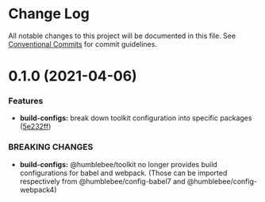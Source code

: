 # Change Log

All notable changes to this project will be documented in this file.
See [Conventional Commits](https://conventionalcommits.org) for commit guidelines.

# 0.1.0 (2021-04-06)


### Features

* **build-configs:** break down toolkit configuration into specific packages ([5e232ff](https://github.com/wearehumblebee/honeycomb/commit/5e232ffbbb6870d6ac8ebbda9cd5659692aa5065))


### BREAKING CHANGES

* **build-configs:** @humblebee/toolkit no longer provides build configurations for babel and webpack.
(Those can be imported respectively from @humblebee/config-babel7 and @humblebee/config-webpack4)
